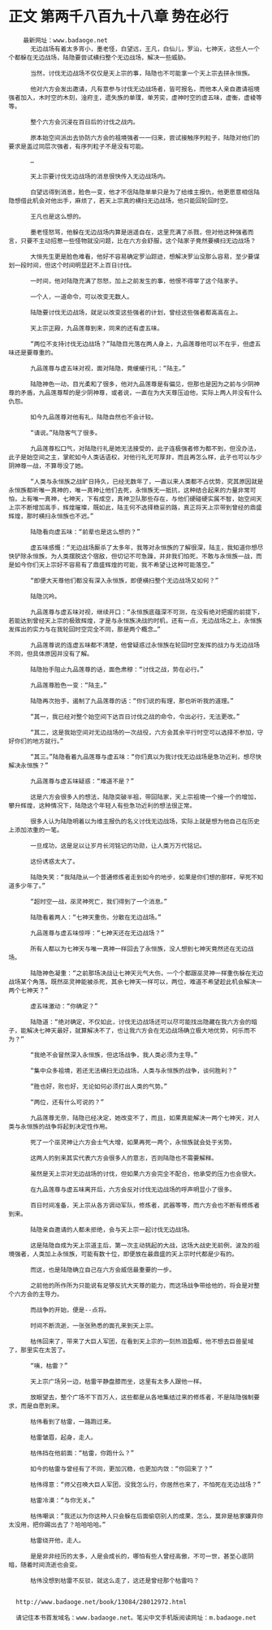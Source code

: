# 正文 第两千八百九十八章 势在必行
        最新网址：www.badaoge.net
          无边战场有着太多宵小，墨老怪，白望远，王凡，白仙儿，罗汕，七神天，这些人一个个都躲在无边战场，陆隐要尝试横扫整个无边战场，解决一些威胁。
      
          当然，讨伐无边战场不仅仅是天上宗的事，陆隐也不可能拿一个天上宗去拼永恒族。
      
          他对六方会发出邀请，凡有意参与讨伐无边战场者，皆可报名，而他本人亲自邀请祖境强者加入，木时空的木刻，淦府主，遗失族的单璞，单芳奕，虚神时空的虚五味，虚衡，虚棱等等。
      
          整个六方会沉浸在百日后的讨伐之战内。
      
          原本始空间派出去协防六方会的祖境强者一一归来，尝试接触序列粒子，陆隐对他们的要求是盖过同层次强者，有序列粒子不是没有可能。
      
          …
      
          天上宗要讨伐无边战场的消息很快传入无边战场内。
      
          白望远得到消息，脸色一变，他才不信陆隐单单只是为了给维主报仇，他更愿意相信陆隐想借此机会对他出手，麻烦了，若天上宗真的横扫无边战场，他只能回轮回时空。
      
          王凡也是这么想的。
      
          墨老怪怒骂，他躲在无边战场内算是逍遥自在，这里充满了杀戮，但对他这种强者而言，只要不主动招惹一些怪物就没问题，比在六方会舒服，这个陆家子竟然要横扫无边战场？
      
          大恒先生更是脸色难看，他好不容易确定罗汕踪迹，想解决罗汕没那么容易，至少要谋划一段时间，但这个时间明显赶不上百日讨伐。
      
          一时间，他对陆隐充满了怨怒，加上之前发生的事，他恨不得宰了这个陆家子。
      
          一个人，一道命令，可以改变无数人。
      
          陆隐要讨伐无边战场，就足以改变这些强者的计划，曾经这些强者都高高在上。
      
          天上宗正殿，九品莲尊到来，同来的还有虚五味。
      
          “两位不支持讨伐无边战场？”陆隐目光落在两人身上，九品莲尊他可以不在乎，但虚五味还是要尊重的。
      
          九品莲尊与虚五味对视，面对陆隐，竟缓缓行礼：“陆主。”
      
          陆隐神色一动，目光柔和了很多，他对九品莲尊是有偏见，但那也是因为之前与少阴神尊的矛盾，九品莲尊帮的是少阴神尊，或者说，一直在为大天尊压迫他，实际上两人并没有什么仇怨。
      
          如今九品莲尊对他有礼，陆隐自然也不会计较。
      
          “请说。”陆隐客气了很多。
      
          九品莲尊松口气，对陆隐行礼是她无法接受的，此子连极强者修为都不到，但没办法，此子是始空间之主，掌舵如今人类话语权，对他行礼无可厚非，而且再怎么样，此子也可以与少阴神尊一战，不算辱没了她。
      
          “人类与永恒族之战旷日持久，已经无数年了，一直以来人类都不占优势，究其原因就是永恒族都听唯一真神的，唯一真神让他们去死，永恒族无一抵抗，这种结合起来的力量非常可怕，上有唯一真神，七神天，下有成空，真神卫队那些存在，与他们硬碰硬实属不智，始空间天上宗不断增加高手，辉煌璀璨，既如此，陆主何不选择稳妥的路，真正将天上宗带到曾经的鼎盛辉煌，那时横扫永恒族也不迟。”
      
          陆隐看向虚五味：“前辈也是这么想的？”
      
          虚五味感慨：“无边战场厮杀了太多年，我等对永恒族的了解很深，陆主，我知道你想尽快铲除永恒族，为人类摆脱这个宿敌，但切记不可急躁，并非我们怕死，不敢与永恒族一战，而是如今你们天上宗好不容易有了鼎盛辉煌的可能，我不希望让这种可能落空。”
      
          “即便大天尊他们都没有深入永恒族，即便横扫整个无边战场又如何？”
      
          陆隐沉吟。
      
          九品莲尊与虚五味对视，继续开口：“永恒族底蕴深不可测，在没有绝对把握的前提下，若能达到曾经天上宗的极致辉煌，才是与永恒族决战的时机，还有一点，无边战场之上，永恒族发挥出的实力与在我轮回时空完全不同，那是两个概念…”
      
          九品莲尊说的连虚五味都不清楚，他曾疑惑过永恒族在轮回时空发挥的战力与无边战场不同，但具体原因并没有了解。
      
          陆隐抬手阻止九品莲尊的话，面色肃穆：“讨伐之战，势在必行。”
      
          九品莲尊脸色一变：“陆主。”
      
          陆隐再次抬手，遏制了九品莲尊的话：“你们说的有理，那也听听我的道理。”
      
          “其一，我已经对整个始空间下达百日讨伐之战的命令，令出必行，无法更改。”
      
          “其二，这是我始空间对无边战场的一次战役，六方会其余平行时空可以选择不参加，守好你们的地方就行。”
      
          “其三。”陆隐看着九品莲尊与虚五味：“你们真以为我讨伐无边战场是急功近利，想尽快解决永恒族？”
      
          九品莲尊与虚五味疑惑：“难道不是？”
      
          这是六方会很多人的想法，陆隐突破半祖，带回陆家，天上宗祖境一个接一个的增加，攀升辉煌，这种情况下，陆隐这个年轻人有些急功近利的想法很正常。
      
          很多人认为陆隐明着以为维主报仇的名义讨伐无边战场，实际上就是想为他自己在历史上添加浓重的一笔。
      
          一旦成功，这是足以让岁月长河铭记的功勋，让人类万万代铭记。
      
          这份诱惑太大了。
      
          陆隐失笑：“我陆隐从一个普通修炼者走到如今的地步，如果是你们想的那样，早死不知道多少年了。”
      
          “超时空一战，巫灵神死亡，我们得到了一个消息。”
      
          陆隐看着两人：“七神天重伤，分散在无边战场。”
      
          九品莲尊与虚五味惊呼：“七神天还在无边战场？”
      
          所有人都以为七神天与唯一真神一样回去了永恒族，没人想到七神天竟然还在无边战场。
      
          陆隐神色凝重：“之前那场决战让七神天元气大伤，一个个都跟巫灵神一样重伤躲在无边战场某个角落，既然巫灵神能被杀死，其余七神天一样可以，两位，难道不希望趁此机会解决一两个七神天？”
      
          虚五味激动：“你确定？”
      
          陆隐道：“绝对确定，不仅如此，讨伐无边战场还可以尽可能找出隐藏在我六方会的暗子，能解决七神天最好，就算解决不了，也让我六方会在无边战场确立极大地优势，何乐而不为？”
      
          “我绝不会冒然深入永恒族，但这场战争，我人类必须为主导。”
      
          “集中众多祖境，若还无法横扫无边战场，人类与永恒族的战争，谈何胜利？”
      
          “胜也好，败也好，无论如何必须打出人类的气势。”
      
          “两位，还有什么可说的？”
      
          九品莲尊无奈，陆隐已经决定，她改变不了，而且，如果真能解决一两个七神天，对人类与永恒族的战争将起到决定性作用。
      
          死了一个巫灵神让六方会士气大增，如果再死一两个，永恒族就会处于劣势。
      
          这两人的到来其实代表六方会很多人的意志，否则陆隐也不需要解释。
      
          虽然是天上宗对无边战场的讨伐，但如果六方会完全不配合，他承受的压力也会很大。
      
          在九品莲尊与虚五味离开后，六方会反对讨伐无边战场的呼声明显小了很多。
      
          百日时间准备，天上宗从各方调动军队，修炼者，武器等等，而六方会也不断有修炼者到来。
      
          陆隐亲自邀请的人都未拒绝，会与天上宗一起讨伐无边战场。
      
          这是陆隐自成为天上宗道主后，第一次主动挑起的大战，这场大战史无前例，波及的祖境强者，人类加上永恒族，可能有数十位，即便放在最鼎盛的天上宗时代都是少有的。
      
          而这，也是陆隐确立自己在六方会威信最重要的一步。
      
          之前他的所作所为只能说有足够反抗大天尊的能力，而这场战争带给他的，将会是对整个六方会的主导力。
      
          而战争的开始，便是--点将。
      
          时间不断流逝，一张张熟悉的面孔来到天上宗。
      
          枯伟回来了，带来了大巨人军团，在看到天上宗的一刻热泪盈眶，他不想去巨兽星域了，那里实在太苦了。
      
          “咦，枯雷？”
      
          天上宗广场另一边，枯雷平静盘膝而坐，这里有太多人跟他一样。
      
          放眼望去，整个广场不下百万人，这些都是从各地集结过来的修炼者，不是陆隐强制要求，而是自愿到来。
      
          枯伟看到了枯雷，一路跑过来。
      
          枯雷皱眉，起身，走人。
      
          枯伟挡在他前面：“枯雷，你跑什么？”
      
          如今的枯雷与曾经有了不同，更加沉稳，也更加内敛：“你回来了？”
      
          枯伟得意：“师父召唤大巨人军团，没我怎么行，你居然也来了，不怕死在无边战场？”
      
          枯雷冷漠：“与你无关。”
      
          枯伟嘲讽：“我还以为你这种人只会躲在后面偷窃别人的成果，怎么，莫非是枯家嫌弃你太没用，把你踢出去了？哈哈哈哈。”
      
          枯雷绕开他，走人。
      
          是是非非经历的太多，人是会成长的，哪怕有些人曾经高傲，不可一世，甚至心底阴暗，随着时间流逝也会变。
      
          枯伟没想到枯雷不反驳，就这么走了，这还是曾经那个枯雷吗？
      
      
      http://www.badaoge.net/book/13084/28012972.html
      
      请记住本书首发域名：www.badaoge.net。笔尖中文手机版阅读网址：m.badaoge.net